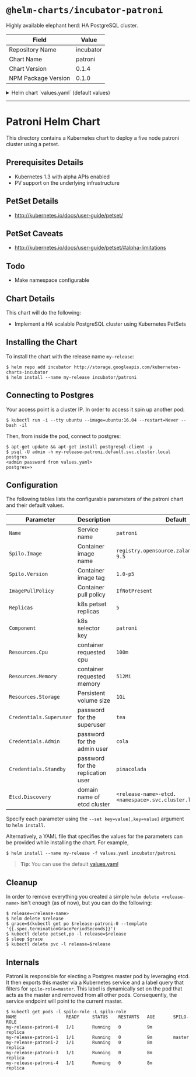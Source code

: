 # `@helm-charts/incubator-patroni`

Highly available elephant herd: HA PostgreSQL cluster.

| Field               | Value     |
| ------------------- | --------- |
| Repository Name     | incubator |
| Chart Name          | patroni   |
| Chart Version       | 0.1.4     |
| NPM Package Version | 0.1.0     |

<details>

<summary>Helm chart `values.yaml` (default values)</summary>

```yaml
Name: patroni

Component: patroni
ImagePullPolicy: IfNotPresent

# The image to use. Spilo is the dockerized Patroni
Spilo:
  # this image was built from https://github.com/zalando/spilo/tree/master/postgres-appliance
  Image: registry.opensource.zalan.do/acid/spilo-9.5
  Version: 1.1-p5

# How many postgres containers to spawn
Replicas: 5

# Resource limits per replica
Resources:
  Cpu: 100m
  Memory: 512Mi
  Storage: 1Gi

# Credentials used by Patroni
# * more information: https://github.com/zalando/patroni/blob/master/docs/SETTINGS.rst#postgresql
Credentials:
  Superuser: tea
  Admin: cola
  Standby: pinacolada

# Patroni depends on etcd, configure it here
Etcd:
  Discovery: # leave blank to use vendored etcd chart
```

</details>

---

# Patroni Helm Chart

This directory contains a Kubernetes chart to deploy a five node patroni cluster using a petset.

## Prerequisites Details

- Kubernetes 1.3 with alpha APIs enabled
- PV support on the underlying infrastructure

## PetSet Details

- http://kubernetes.io/docs/user-guide/petset/

## PetSet Caveats

- http://kubernetes.io/docs/user-guide/petset/#alpha-limitations

## Todo

- Make namespace configurable

## Chart Details

This chart will do the following:

- Implement a HA scalable PostgreSQL cluster using Kubernetes PetSets

## Installing the Chart

To install the chart with the release name `my-release`:

```console
$ helm repo add incubator http://storage.googleapis.com/kubernetes-charts-incubator
$ helm install --name my-release incubator/patroni
```

## Connecting to Postgres

Your access point is a cluster IP. In order to access it spin up another pod:

```console
$ kubectl run -i --tty ubuntu --image=ubuntu:16.04 --restart=Never -- bash -il
```

Then, from inside the pod, connect to postgres:

```console
$ apt-get update && apt-get install postgresql-client -y
$ psql -U admin -h my-release-patroni.default.svc.cluster.local postgres
<admin password from values.yaml>
postgres=>
```

## Configuration

The following tables lists the configurable parameters of the patroni chart and their default values.

| Parameter               | Description                       | Default                                             |
| ----------------------- | --------------------------------- | --------------------------------------------------- |
| `Name`                  | Service name                      | `patroni`                                           |
| `Spilo.Image`           | Container image name              | `registry.opensource.zalan.do/acid/spilo-9.5`       |
| `Spilo.Version`         | Container image tag               | `1.0-p5`                                            |
| `ImagePullPolicy`       | Container pull policy             | `IfNotPresent`                                      |
| `Replicas`              | k8s petset replicas               | `5`                                                 |
| `Component`             | k8s selector key                  | `patroni`                                           |
| `Resources.Cpu`         | container requested cpu           | `100m`                                              |
| `Resources.Memory`      | container requested memory        | `512Mi`                                             |
| `Resources.Storage`     | Persistent volume size            | `1Gi`                                               |
| `Credentials.Superuser` | password for the superuser        | `tea`                                               |
| `Credentials.Admin`     | password for the admin user       | `cola`                                              |
| `Credentials.Standby`   | password for the replication user | `pinacolada`                                        |
| `Etcd.Discovery`        | domain name of etcd cluster       | `<release-name>-etcd.<namespace>.svc.cluster.local` |

Specify each parameter using the `--set key=value[,key=value]` argument to `helm install`.

Alternatively, a YAML file that specifies the values for the parameters can be provided while installing the chart. For example,

```console
$ helm install --name my-release -f values.yaml incubator/patroni
```

> **Tip**: You can use the default [values.yaml](values.yaml)

## Cleanup

In order to remove everything you created a simple `helm delete <release-name>` isn't enough (as of now), but you can do the following:

```console
$ release=<release-name>
$ helm delete $release
$ grace=$(kubectl get po $release-patroni-0 --template '{{.spec.terminationGracePeriodSeconds}}')
$ kubectl delete petset,po -l release=$release
$ sleep $grace
$ kubectl delete pvc -l release=$release
```

## Internals

Patroni is responsible for electing a Postgres master pod by leveraging etcd.
It then exports this master via a Kubernetes service and a label query that filters for `spilo-role=master`.
This label is dynamically set on the pod that acts as the master and removed from all other pods.
Consequently, the service endpoint will point to the current master.

```console
$ kubectl get pods -l spilo-role -L spilo-role
NAME                   READY     STATUS    RESTARTS   AGE       SPILO-ROLE
my-release-patroni-0   1/1       Running   0          9m        replica
my-release-patroni-1   1/1       Running   0          9m        master
my-release-patroni-2   1/1       Running   0          8m        replica
my-release-patroni-3   1/1       Running   0          8m        replica
my-release-patroni-4   1/1       Running   0          8m        replica
```
